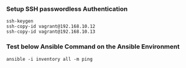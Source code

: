 ### Setup SSH passwordless Authentication
```shell
ssh-keygen
ssh-copy-id vagrant@192.168.10.12
ssh-copy-id vagrant@192.168.10.13
```

### Test below Ansible Command on the Ansible Environment
```shell
ansible -i inventory all -m ping
```